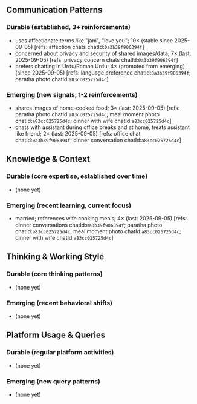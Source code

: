 ## Communication Patterns
### Durable (established, 3+ reinforcements)
- uses affectionate terms like "jani", "love you"; 10× (stable since 2025-09-05) [refs: affection chats chatId:`0a3b39f906394f`]
- concerned about privacy and security of shared images/data; 7× (last: 2025-09-05) [refs: privacy concern chats chatId:`0a3b39f906394f`]
- prefers chatting in Urdu/Roman Urdu; 4× (promoted from emerging) (since 2025-09-05) [refs: language preference chatId:`0a3b39f906394f`; paratha photo chatId:`a83cc025725d4c`]

### Emerging (new signals, 1-2 reinforcements)
- shares images of home-cooked food; 3× (last: 2025-09-05) [refs: paratha photo chatId:`a83cc025725d4c`; meal moment photo chatId:`a83cc025725d4c`; dinner with wife chatId:`a83cc025725d4c`]
- chats with assistant during office breaks and at home, treats assistant like friend; 2× (last: 2025-09-05) [refs: office chat chatId:`0a3b39f906394f`; dinner conversation chatId:`a83cc025725d4c`]

## Knowledge & Context
### Durable (core expertise, established over time)
- (none yet)

### Emerging (recent learning, current focus)
- married; references wife cooking meals; 4× (last: 2025-09-05) [refs: dinner conversations chatId:`0a3b39f906394f`; paratha photo chatId:`a83cc025725d4c`; meal moment photo chatId:`a83cc025725d4c`; dinner with wife chatId:`a83cc025725d4c`]

## Thinking & Working Style
### Durable (core thinking patterns)
- (none yet)

### Emerging (recent behavioral shifts)
- (none yet)

## Platform Usage & Queries
### Durable (regular platform activities)
- (none yet)

### Emerging (new query patterns)
- (none yet)
